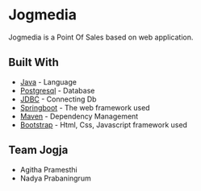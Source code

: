 # Jogmedia

Jogmedia is a Point Of Sales based on web application.

## Built With

* [Java](https://www.java.com/) - Language
* [Postgresql](https://www.postgresql.org/) - Database
* [JDBC](http://www.oracle.com/technetwork/java/javase/jdbc/) - Connecting Db
* [Springboot](https://projects.spring.io/spring-boot/) - The web framework used
* [Maven](https://maven.apache.org/) - Dependency Management
* [Bootstrap](getbootstrap.com) - Html, Css, Javascript framework used

## Team Jogja

* Agitha Pramesthi
* Nadya Prabaningrum
